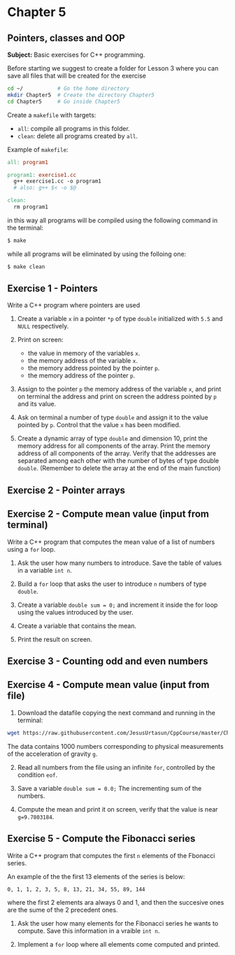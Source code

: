 # Chapter 5

## Pointers, classes and OOP

**Subject:** Basic exercises for C++ programming.

Before starting we suggest to create a folder for Lesson 3 where you can save all files that will be created for the exercise
```bash
cd ~/           # Go the home directory
mkdir Chapter5  # Create the directory Chapter5
cd Chapter5     # Go inside Chapter5
```
Create a `makefile` with targets:
- `all`: compile all programs in this folder.
- `clean`: delete all programs created by `all`.

Example of `makefile`:

```makefile
all: program1

program1: exercise1.cc
  g++ exercise1.cc -o program1
  # also: g++ $< -o $@

clean:
  rm program1
```

in this way all programs will be compiled using the following command in the terminal:
```bash
$ make
```
while all programs will be eliminated by using the folloing one:
```bash
$ make clean
```

## Exercise 1 - Pointers

Write a C++ program where pointers are used

1. Create a variable `x` in a pointer `*p` of type `double` initialized with `5.5` and `NULL` respectively.

2. Print on screen:
   - the value in memory of the variables `x`.
   - the memory address of the variable `x`.
   - the memory address pointed by the pointer `p`.
   - the memory address of the pointer `p`.

3. Assign to the pointer `p` the memory address of the variable `x`, and print on terminal the address and print
on screen the address pointed by `p` and its value.

4. Ask on terminal a number of type `double` and assign it to the value pointed by `p`. Control that the value `x` has been modified.

5. Create a dynamic array of type `double` and dimension 10, print the memory address for all components of the array. Print the memory
address of all components of the array. Verify that the addresses are separated among each other with the number of bytes of type double `double`. (Remember to delete the array at the end of the main function)

## Exercise 2 - Pointer arrays

## Exercise 2 - Compute mean value (input from terminal)

Write a C++ program that computes the mean value of a list of numbers using a `for` loop.

1. Ask the user how many numbers to introduce. Save the table of values in a variable `int n`.

2. Build a `for` loop that asks the user to introduce `n` numbers of type `double`.

3. Create a variable `double sum = 0;` and increment it inside the for loop using the values introduced by the user.

4. Create a variable that contains the mean.

5. Print the result on screen.

## Exercise 3 - Counting odd and even numbers



## Exercise 4 - Compute mean value (input from file)

1. Download the datafile copying the next command and running in the terminal:
```bash
wget https://raw.githubusercontent.com/JesusUrtasun/CppCourse/master/Chapter05/data.dat
```
The data contains 1000 numbers corresponding to physical measurements of the acceleration of gravity `g`.

2. Read all numbers from the file using an infinite `for`, controlled by the condition `eof`.

3. Save a variable `double sum = 0.0;` The incrementing sum of the numbers.

4. Compute the mean and print it on screen, verify that the value is near `g=9.7803184`.

## Exercise 5 - Compute the Fibonacci series

Write a C++ program that computes the first `n` elements of the Fbonacci series.

An example of the the first 13 elements of the series is below:
```
0, 1, 1, 2, 3, 5, 8, 13, 21, 34, 55, 89, 144
```
where the first 2 elements ara always 0 and 1, and then the succesive ones are the sume of the 2 precedent ones.

1. Ask the user how many elements for the Fibonacci series he wants to compute. Save this information in a vraible `int n`.

2. Implement a `for` loop where all elements come computed and printed.

